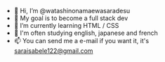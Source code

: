 - 👋 Hi, I’m @watashinonamaewasaradesu
- 👀 My goal is to become a full stack dev
- 🌱 I’m currently learning HTML / CSS
- 💞️ I'm often studying english, japanese and french
- 📫 You can send me a e-mail if you want it, it's saraisabele122@gmail.com 

<!---
watashinonamaewasaradesu/watashinonamaewasaradesu is a ✨ special ✨ repository because its `README.md` (this file) appears on your GitHub profile.
You can click the Preview link to take a look at your changes.
--->
